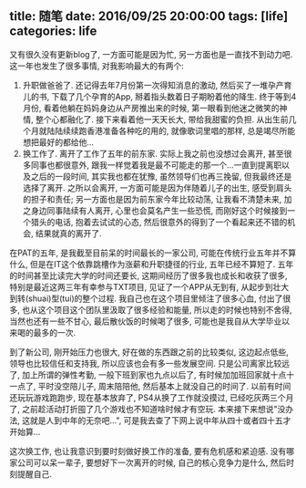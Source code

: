 title: 随笔
date: 2016/09/25 20:00:00
tags: [life]
categories: life
---

又有很久没有更新blog了, 一方面可能是因为忙, 另一方面也是一直找不到动力吧.
这一年也发生了很多事情, 对我影响最大的有两个: 
1. 升职做爸爸了.
   还记得去年7月份第一次得知消息的激动, 然后买了一堆孕产育儿的书, 下载了几个孕育的App, 掰着指头数着日子期盼着他的降生. 终于等到4月份, 看着他躺在妈妈身边从产房推出来的时候, 第一眼看到他迷之微笑的神情, 整个心都融化了. 接下来看着他一天天长大, 带给我甜蜜的负担. 从出生前几个月就陆陆续续跑香港准备各种吃的用的, 就像歌词里唱的那样, 总是竭尽所能想把最好的都给他...
2. 换工作了.
   离开了工作了五年的前东家.
   实际上我之前也没想过会离开, 甚至很多同事也都很意外, 跟我一样觉着我是最不可能走的那一个...一直到提离职以及之后的一段时间, 其实我也都在犹豫, 虽然领导们也再三挽留, 但我最终还是选择了离开.
   之所以会离开, 一方面可能是因为伴随着儿子的出生, 感受到肩头的担子和责任; 另一方面也是因为前东家今年比较动荡, 让我看不清楚未来, 加之身边同事陆续有人离开, 心里也会莫名产生一些恐慌, 而刚好这个时候接到一个猎头的电话, 抱着去试试的心态, 然后很意外的得到了一个看起来还不错的机会, 结果就真的离开了.

   
在PAT的五年, 是我截至目前呆的时间最长的一家公司, 可能在传统行业五年并不算什么, 但是在IT这个依靠跳槽作为涨薪和升职捷径的行业, 五年已经不算短了. 
五年的时间甚至比读完大学的时间还要长, 这期间经历了很多我也成长和收获了很多, 特别是最近这两三年有幸参与TXT项目, 见证了一个APP从无到有, 从起步到壮大到转(shuai)型(tui)的整个过程. 我自己也在这个项目里倾注了很多心血, 付出了很多, 也从这个项目这个团队里汲取了很多经验和能量, 所以走的时候也特别不舍得, 当然也还有一些不甘心, 最后散伙饭的时候喝了很多, 可能也是我自从大学毕业以来喝的最多的一次.

到了新公司, 刚开始压力也很大, 好在做的东西跟之前的比较类似, 这边起点低些, 领导也比较信任和支持我, 所以应该也会有多一些发展空间.
只是公司离家比较远了, 加上所谓的弹性考勤, 一般下班到家也九点以后了, 有时候加加班回家就十点十一点了, 平时没空陪儿子, 周末陪陪他, 然后基本上就没自己的时间了. 以前有时间还玩玩游戏跑跑步, 现在基本放弃了, PS4从换了工作就没摸过, 已经吃灰两三个月了, 之前趁活动打折囤了几个游戏也不知道啥时候才有空玩.
本来接下来想说"没办法, 这就是人到中年的无奈吧...", 可是我去查了下网上说中年从四十或者四十五才开始算...

这次换工作, 也让我意识到要时刻做好换工作的准备, 要有危机感和紧迫感. 没有哪家公司可以呆一辈子, 要想好下一次离开的时候, 自己的核心竞争力是什么, 然后时刻提醒自己.